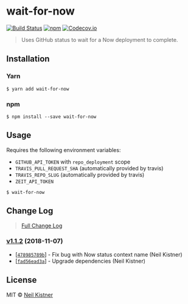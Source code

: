# wait-for-now

[![Build Status][travis-image]][travis-url]
[![npm][npm-image]][npm-url]
[![Codecov.io][codecov-image]][codecov-url]

> Uses GitHub status to wait for a Now deployment to complete.

## Installation

### Yarn

```
$ yarn add wait-for-now
```

### npm

```
$ npm install --save wait-for-now
```

## Usage

Requires the following environment variables:
 - `GITHUB_API_TOKEN` with `repo_deployment` scope
 - `TRAVIS_PULL_REQUEST_SHA`  (automatically provided by travis)
 - `TRAVIS_REPO_SLUG` (automatically provided by travis)
 - `ZEIT_API_TOKEN`

```
$ wait-for-now
```

## Change Log

> [Full Change Log](changelog.md)

### [v1.1.2](https://github.com/wyze/wait-for-now/releases/tag/v1.1.2) (2018-11-07)

* [[`478985789b`](https://github.com/wyze/wait-for-now/commit/478985789b)] - Fix bug with Now status context name (Neil Kistner)
* [[`fad56ead3a`](https://github.com/wyze/wait-for-now/commit/fad56ead3a)] - Upgrade dependencies (Neil Kistner)

## License

MIT © [Neil Kistner](//neilkistner.com)

[travis-image]: https://img.shields.io/travis/wyze/wait-for-now.svg?style=flat-square
[travis-url]: https://travis-ci.org/wyze/wait-for-now

[npm-image]: https://img.shields.io/npm/v/wait-for-now.svg?style=flat-square
[npm-url]: https://npmjs.com/package/wait-for-now

[codecov-image]: https://img.shields.io/codecov/c/github/wyze/wait-for-now.svg?style=flat-square
[codecov-url]: https://codecov.io/github/wyze/wait-for-now
